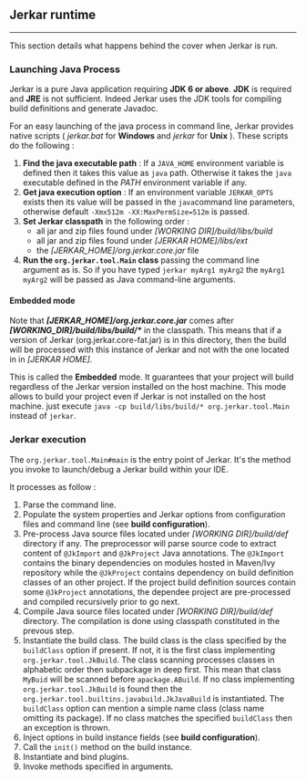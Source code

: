 ## Jerkar runtime
----

This section details what happens behind the cover when Jerkar is run.

### Launching Java Process
 
Jerkar is a pure Java application requiring __JDK 6 or above__. __JDK__ is required and __JRE__ is not sufficient.
Indeed Jerkar uses the JDK tools for compiling build definitions and generate Javadoc.

For an easy launching of the java process in command line, Jerkar provides native scripts ( _jerkar.bat_ for __Windows__ and _jerkar_ for __Unix__ ).
These scripts do the following :

1. __Find the java executable path__ : If a `JAVA_HOME` environment variable is defined then it takes this value as `java` path. Otherwise it takes the `java` executable defined in the _PATH_ environment variable if any.
2. __Get java execution option__ : If an environment variable `JERKAR_OPTS` exists then its value will be passed in the `java`command line parameters, otherwise default `-Xmx512m -XX:MaxPermSize=512m` is passed.
3. __Set Jerkar classpath__ in the following order :
	* all jar and zip files found under _[WORKING DIR]/build/libs/build_
	* all jar and zip files found under _[JERKAR HOME]/libs/ext_
	* the _[JERKAR_HOME]/org.jerkar.core.jar_ file 
4. __Run the `org.jerkar.tool.Main` class__ passing the command line argument as is. So if you have typed `jerkar myArg1 myArg2` the `myArg1 myArg2` will be passed as Java command-line arguments.

#### Embedded mode
Note that ___[JERKAR_HOME]/org.jerkar.core.jar___ comes after ___[WORKING_DIR]/build/libs/build/*___ in the classpath.
This means that if a version of Jerkar (org.jerkar.core-fat.jar) is in this directory, then the build will be processed with this instance of Jerkar and not with the one located in in _[JERKAR HOME]_.

This is called the __Embedded__ mode. It guarantees that your project will build regardless of the Jerkar version installed on the host machine. 
This mode allows to build your project even if Jerkar is not installed on the host machine. just execute `java -cp build/libs/build/* org.jerkar.tool.Main` instead of `jerkar`.

### Jerkar execution

The `org.jerkar.tool.Main#main` is the entry point of Jerkar. It's the method you invoke to launch/debug a Jerkar build within your IDE.

It processes as follow :

1. Parse the command line.
2. Populate the system properties and Jerkar options from configuration files and command line (see <strong>build configuration</strong>).
3. Pre-process Java source files located under _[WORKING DIR]/build/def_ directory if any. The preprocessor will parse source code to extract content of `@JkImport` and `@JkProject` Java annotations. 
The `@JkImport` contains the binary dependencies on modules hosted in Maven/Ivy repository while the `@JkProject` contains dependency on build definition classes of an other project.
If the project build definition sources contain some `@JkProject` annotations, the dependee project are pre-processed and compiled recursively prior to go next. 
4. Compile Java source files located under _[WORKING DIR]/build/def_ directory. The compilation is done using classpath constituted in the prevous step.
5. Instantiate the build class. The build class is the class specified by the `buildClass` option if present. If not, it is the first class implementing `org.jerkar.tool.JkBuild`. 
The class scanning processes classes in alphabetic order then subpackage in deep first. This mean that class `MyBuid` will be scanned before `apackage.ABuild`.
If no class implementing `org.jerkar.tool.JkBuild` is found then the `org.jerkar.tool.builtins.javabuild.JkJavaBuild` is instantiated.
The `buildClass` option can mention a simple name class (class name omitting its package).
If no class matches the  specified `buildClass` then an exception is thrown.
6. Inject options in build instance fields  (see <strong>build configuration</strong>).
7. Call the `init()` method on the build instance.
8. Instantiate and bind plugins.
9. Invoke methods specified in arguments.

 

<br/>

